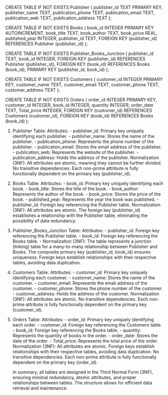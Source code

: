 CREATE TABLE IF NOT EXISTS Publisher (
    publisher_id TEXT PRIMARY KEY,
    publisher_name TEXT,
    publication_phone TEXT,
    publication_email TEXT,
    publication_web TEXT,
    publication_address TEXT
);

CREATE TABLE IF NOT EXISTS Books (
    book_id INTEGER PRIMARY KEY AUTOINCREMENT,
    book_title TEXT,
    book_author TEXT,
    book_price REAL,
    published_year INTEGER,
    publisher_id TEXT,
    FOREIGN KEY (publisher_id) REFERENCES Publisher (publisher_id)
);

CREATE TABLE IF NOT EXISTS Publisher_Books_Junction (
    publisher_id TEXT,
    book_id INTEGER,
    FOREIGN KEY (publisher_id) REFERENCES Publisher (publisher_id),
    FOREIGN KEY (book_id) REFERENCES Books (book_id),
    PRIMARY KEY (publisher_id, book_id)
);

CREATE TABLE IF NOT EXISTS Customers (
    customer_id INTEGER PRIMARY KEY,
    customer_name TEXT,
    customer_email TEXT,
    customer_phone TEXT,
    customer_address TEXT
);

CREATE TABLE IF NOT EXISTS Orders (
    order_id INTEGER PRIMARY KEY,
    customer_id INTEGER,
    book_id INTEGER,
    quantity INTEGER,
    order_date TEXT,
    Total_price INTEGER,
    FOREIGN KEY (customer_id) REFERENCES Customers (customer_id),
    FOREIGN KEY (book_id) REFERENCES Books (book_id)
);

1. Publisher Table:
    Attributes:
       - publisher_id: Primary key uniquely identifying each publisher.
       - publisher_name: Stores the name of the publisher.
       - publication_phone: Represents the phone number of the publisher.
       - publication_email: Stores the email address of the publisher.
       - publication_web: Represents the website of the publisher.
       - publication_address: Holds the address of the publisher.
    Normalization (3NF):
        All attributes are atomic, meaning they cannot be further divided. No transitive dependencies. Each non-prime attribute is fully functionally dependent on the primary key (publisher_id).
2. Books Table:
   Attributes:
       - book_id: Primary key uniquely identifying each book.
       - book_title: Stores the title of the book.
       - book_author: Represents the author of the book.
       - book_price: Stores the price of the book.
       - published_year: Represents the year the book was published.
       - publisher_id: Foreign key referencing the Publisher table.
    Normalization (3NF):
        All attributes are atomic. The foreign key (publisher_id) establishes a relationship with the Publisher table, eliminating the possibility of data redundancy.
3. Publisher_Books_Junction Table:
   Attributes:
       - publisher_id: Foreign key referencing the Publisher table.
       - book_id: Foreign key referencing the Books table.
       - Normalization (3NF):
    The table represents a junction (linking) table for a many-to-many relationship between Publisher and Books. The composite primary key (publisher_id, book_id) ensures uniqueness. Foreign keys establish relationships with their respective tables, avoiding data duplication.
4. Customers Table:
    Attributes:
       - customer_id: Primary key uniquely identifying each customer.
       - customer_name: Stores the name of the customer.
       - customer_email: Represents the email address of the customer.
       - customer_phone: Stores the phone number of the customer.
       - customer_address: Holds the address of the customer.
    Normalization (3NF):
        All attributes are atomic. No transitive dependencies. Each non-prime attribute is fully functionally dependent on the primary key (customer_id).
5. Orders Table:
   Attributes:
       - order_id: Primary key uniquely identifying each order.
       - customer_id: Foreign key referencing the Customers table.
       - book_id: Foreign key referencing the Books table.
       - quantity: Represents the quantity of books in the order.
       - order_date: Stores the date of the order.
       - Total_price: Represents the total price of the order.
    Normalization (3NF):
        All attributes are atomic. Foreign keys establish relationships with their respective tables, avoiding data duplication. No transitive dependencies. Each non-prime attribute is fully functionally dependent on the primary key (order_id).

    In summary, all tables are designed in the Third Normal Form (3NF), ensuring minimal redundancy, atomic attributes, and proper relationships between tables. The structure allows for efficient data retrieval and maintenance.
